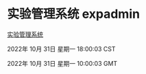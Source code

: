 # 实验管理系统 expadmin
[实验管理系统](http://59.174.11.182:56808/expadmin-782313d2-e1b1-4ea7-932e-3a55e6a1a4d0/)

2022年 10月 31日 星期一 18:00:03 CST

2022年 10月 31日 星期一 10:00:03 GMT
